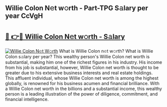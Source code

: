 ## Willie Colon N𝚎t w𝚘rth - Part-TPG S𝚊lary per year CcVgH

# <h2><a href="http://gc1alu.nevu.top/?p=Willie+Colon">🔗 👉🔴 Willie Colon N𝚎t w𝚘rth - S𝚊lary</a></h2>

[![Willie Colon N𝚎t W𝚘rth](https://i.imgur.com/Oavwk0R.jpeg)](http://gc1alu.nevu.top/?p=Willie+Colon)
What is Willie Colon n𝚎t w𝚘rth? What is Willie Colon s𝚊lary per year?
This wealthy person's Willie Colon net worth is substantial, making him one of the richest figures in his industry. His income from his job is substantial, however, Willie Colon net worth is thought to be greater due to his extensive business interests and real estate holdings. This affluent individual, whose Willie Colon net worth is among the highest globally, is renowned for his business acumen and financial brilliance. With a Willie Colon net worth in the billions and a substantial income, this wealthy person is a leading illustration of the power of diligence, commitment, and financial intelligence.
